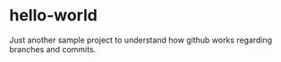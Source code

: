 # hello-world
Just another sample project to understand how github works regarding branches and commits.
